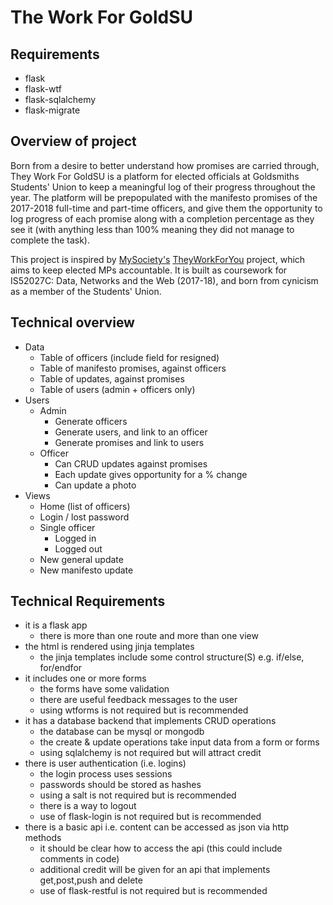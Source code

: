 # The Work For GoldSU

## Requirements

* flask
* flask-wtf
* flask-sqlalchemy
* flask-migrate

## Overview of project

Born from a desire to better understand how promises are carried through, They Work For GoldSU is a platform for elected officials at Goldsmiths Students' Union to keep a meaningful log of their progress throughout the year. The platform will be prepopulated with the manifesto promises of the 2017-2018 full-time and part-time officers, and give them the opportunity to log progress of each promise along with a completion percentage as they see it (with anything less than 100% meaning they did not manage to complete the task).

This project is inspired by [MySociety's](https://www.mysociety.org) [TheyWorkForYou](https://www.theyworkforyou.com/) project, which aims to keep elected MPs accountable. It is built as coursework for IS52027C: Data, Networks and the Web (2017-18), and born from cynicism as a member of the Students' Union.

## Technical overview

* Data
  * Table of officers (include field for resigned)
  * Table of manifesto promises, against officers
  * Table of updates, against promises
  * Table of users (admin + officers only)
* Users
  * Admin
    * Generate officers
    * Generate users, and link to an officer
    * Generate promises and link to users
  * Officer
    * Can CRUD updates against promises
    * Each update gives opportunity for a % change
    * Can update a photo
* Views
  * Home (list of officers)
  * Login / lost password
  * Single officer
    * Logged in
    * Logged out
  * New general update
  * New manifesto update


## Technical Requirements

* it is a flask app
  * there is more than one route and more than one view
* the html is rendered using jinja templates
  * the jinja templates include some control structure(S) e.g. if/else, for/endfor
* it includes one or more forms
  * the forms have some validation
  * there are useful feedback messages to the user
  * using wtforms is not required but is recommended
* it has a database backend that implements CRUD operations
  * the database can be mysql or mongodb
  * the create & update operations take input data from a form or forms
  * using sqlalchemy is not required but will attract credit
* there is user authentication (i.e. logins)
  * the login process uses sessions
  * passwords should be stored as hashes
  * using a salt is not required but is recommended
  * there is a way to logout
  * use of flask-login is not required but is recommended
* there is a basic api i.e. content can be accessed as json via http methods
  * it should be clear how to access the api (this could include comments in code)
  * additional credit will be given for an api that implements get,post,push and delete
  * use of flask-restful is not required but is recommended